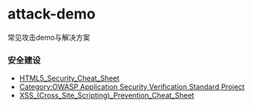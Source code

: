 # attack-demo

常见攻击demo与解决方案

### 安全建设

- [HTML5_Security_Cheat_Sheet](https://www.owasp.org/index.php/HTML5_Security_Cheat_Sheet#Cross_Origin_Resource_Sharing)
- [Category:OWASP Application Security Verification Standard Project](https://www.owasp.org/index.php/Category:OWASP_Application_Security_Verification_Standard_Project)
- [XSS_(Cross_Site_Scripting)_Prevention_Cheat_Sheet](https://www.owasp.org/index.php/XSS_(Cross_Site_Scripting)_Prevention_Cheat_Sheet)
